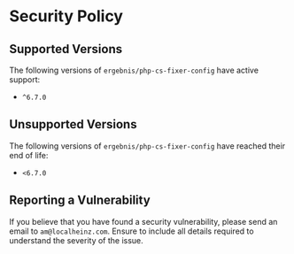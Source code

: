 # Security Policy

## Supported Versions

The following versions of `ergebnis/php-cs-fixer-config` have active support:

- `^6.7.0`

## Unsupported Versions

The following versions of `ergebnis/php-cs-fixer-config` have reached their end of life:

- `<6.7.0`

## Reporting a Vulnerability

If you believe that you have found a security vulnerability, please send an email to `am@localheinz.com`. Ensure to include all details required to understand the severity of the issue.
